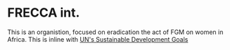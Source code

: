 # FRECCA int.
This is an organistion, focused on eradication the act of FGM on women in Africa. This is inline with [UN's Sustainable Development Goals](https://sustainabledevelopment.un.org/?menu=1300)
